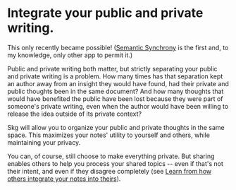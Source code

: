 # Integrate your public and private writing.
This only recently became possible! ([Semantic Synchrony](https://github.com/synchrony/smsn) is the first and, to my knowledge, only other app to permit it.)

Public and private writing both matter, but strictly separating your public and private writing is a problem. How many times has that separation kept an author away from an insight they would have found, had their private and public thoughts been in the same document? And how many thoughts that would have benefited the public have been lost because they were part of someone's private writing, even when the author would have been willing to release the idea outside of its private context?

Skg will allow you to organize your public and private thoughts in the same space. This maximizes your notes' utility to yourself and others, while maintaining your privacy.

You can, of course, still choose to make everything private. But sharing enables others to help you process your shared topics -- even if that's not their intent, and even if they disagree completely (see [Learn from how others integrate your notes into theirs](skg-enables-deep-sharing.md#learn-from-how-others-use-your-ideas)).
